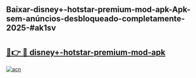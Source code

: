 ## Baixar-disney+-hotstar-premium-mod-apk-Apk-sem-anúncios-desbloqueado-completamente-2025-#ak1sv

# <h2><a href="https://ainizakaria.my?title=disney+-hotstar-premium-mod-apk&ref=20M">🔗👉 🔴 disney+-hotstar-premium-mod-apk</a></h2>

[![acn](https://github.com/user-attachments/assets/0f9c940e-d8b0-45ae-aac7-cd30a18b3e1c)](https://ainizakaria.my?title=disney+-hotstar-premium-mod-apk&ref=20M)

